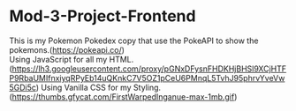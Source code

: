 # Mod-3-Project-Frontend
This is my Pokemon Pokedex copy that use the PokeAPI to show the pokemons.(https://pokeapi.co/)<br />
Using JavaScript for all my HTML.<br />
(https://lh3.googleusercontent.com/proxy/pGNxDFysnFHDKHjBHSl9XCjHTFP9RbaUMIfnxiyqRPyEb14uQKnkC7V5OZ1pCeU6PMnqL5TvhJ95phrvYveVw5GDi5c)
Using Vanilla CSS for my Styling.<br />
(https://thumbs.gfycat.com/FirstWarpedInganue-max-1mb.gif)
